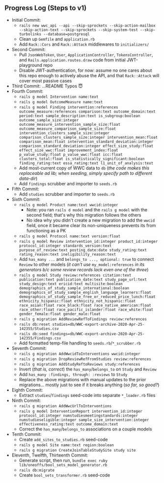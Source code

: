 ## Progress Log (Steps to v1)
- Initial Commit:
  - `rails new wwc_api --api --skip-sprockets --skip-action-mailbox --skip-action-text --skip-sprockets --skip-system-test --skip-turbolinks --database=postgresql`
  - Clean up `Gemfile` and `application.rb`
  - Add `Rack::Cors` and `Rack::Attack` middlewares to `initializers/`
- Second Commit:
  - Pull `JsonWebToken`, `User`, `ApplicationController`, `TokensController`, and `Rails.application.routes.draw` code from initial JWT-playground repo
  - Disable JWT-authentication, for now: assume no one cares about this repo enough to actively abuse the API, and that `Rack::Attack` will cover most passive cases
- Third Commit: ...README Typos 😇
- Fourth Commit:
  - `rails g model Intervention name:text`
  - `rails g model OutcomeMeasure name:text`
  - `rails g model Finding intervention:references outcome_measure:references comparison:text outcome_domain:text period:text sample_description:text is_subgroup:boolean outcome_sample_size:integer outcome_measure_intervention_sample_size:float outcome_measure_comparison_sample_size:float intervention_clusters_sample_size:integer comparison_clusters_sample_size:integer intervention_mean:float comparison_mean:float intervention_standard_deviation:integer comparison_standard_deviation:integer effect_size_study:float effect_size_wwc:float improvement_index:float p_value_study:float p_value_wwc:float icc:float clusters_total:float is_statistically_significant:boolean finding_rating:text essa_rating:text l1_unit_of_analysis:text`
  - Add most-current copy of WWC data to `db` (_the code makes this replaceable ad lib; when seeding, simply specify path to different data-dir_)
  - Add `findings` scrubber and importer to `seeds.rb`
- Fifth Commit: 
  - Add `studies` scrubber and importer to `seeds.rb`
- Sixth Commit:
  - `rails g model Product name:text wwcid:integer`
    - Note: you ran `rails d model` and the `rails g model` with the second field; that's why this migration follows the others
    - No idea why you didn't create a new migration to add the `wwcid` field, once it became clear its non-uniqueness prevents its from functioning as a PK 
  - `rails g model Protocol name:text version:float`
  - `rails g model Review intervention_id:integer product_id:integer protocol_id:integer standards_version:text purpose_of_review:text posting_date:date study_rating:text rating_reason:text ineligibility_reason:text`
  - Add `has_many ...` and `belongs_to ..., optional: true` to connect `Review` to other models (_it can't use_ `my_model:references` _in its generators b/c some review records lack even one of the three_)
  - `rails g model Study review:references citation:text publication:text publication_date:text study_page_url:text study_design:text ericid:text multisite:boolean demographics_of_study_sample_international:boolean demographics_of_study_sample_english_language_learners:float demographics_of_study_sample_free_or_reduced_price_lunch:float ethnicity_hispanic:float ethnicity_not_hispanic:float race_asian:float race_black:float race_native_american:float race_other:float race_pacific_islander:float race_white:float gender_female:float gender_male:float`
  - `rails g migration AddReviewRefToFindings review:references`
  - `rails db:reset studies=db/WWC-export-archive-2020-Apr-25-142355/Studies.csv`
  - `rails db:seed findings=db/WWC-export-archive-2020-Apr-25-142355/Findings.csv`
  - Add formatted temp-file handling to `seeds.rb`/`*_scrubber.rb`
- Seventh Commit:
  - `rails g migration AddWwcidToInterventions wwcid:integer`
  - `rails g migration DropReviewRefFromStudies review:references`
  - `rails g migration AddStudyReftoReviews study:references`
  - Invert (_that is, correct_) the `has_many`/`belongs_to` on `Study` and `Review`
  - Add `has_many :findings, through: :reviews` to `Study`
  - Replace the above migrations with manual updates to the prior migrations... mostly just to see if it breaks anything (_so far, so good?_)
- Eighth Commit:
  - Extract `studies`/`findings` seed-code into separate `*_loader.rb` files
- Ninth Commit:
  - `rails g migration AddWwcUrlToInterventions`
  - `rails g model InterventionReport intervention_id:integer protocol_id:integer numstudiesmeetingstandards:integer numstudieseligible:integer sample_size_intervention:integer effectiveness_rating:text outcome_domain:text`
  - Correct the `has_many`/`belongs_to` associations on a couple models
- Tenth Commit:
  - Create `add_sites_to_studies.rb` seed-code
  - `rails g model Site name:text region:boolean`
  - `rails g migration CreateJoinTableStudySite study site`
- Eleventh, Twelfth, Thirteenth Commit:
  - Generate script, then run, `bundle exec ruby lib/oneoffs/bool_sets_model_generator.rb`
  - `rails db:migrate`
  - Create `bool_sets_transformer.rb` seed-code

